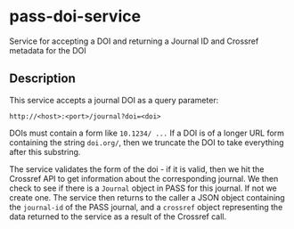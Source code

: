 # pass-doi-service
Service for accepting a DOI and returning a Journal ID and Crossref metadata for the DOI

## Description
This service accepts a journal DOI as a query parameter:

`http://<host>:<port>/journal?doi=<doi>`

DOIs must contain a form like `10.1234/ ...`
If a DOI is of a longer URL form containing the string `doi.org/`, then we truncate the DOI to take everything after this
substring.

The service validates the form of the doi - if it is valid, then we hit the Crossref API to get 
information about the corresponding journal. We then check to see if there is a 
`Journal` object in PASS for this journal. If not we create one. The service then 
returns to the caller a JSON object containing the `journal-id` of the PASS journal, 
and a `crossref` object representing the data returned to the service as a result of the Crossref call.

